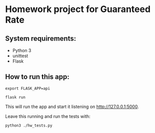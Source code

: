 # Homework project for Guaranteed Rate

## System requirements:

- Python 3
- unittest
- Flask

## How to run this app:

```
export FLASK_APP=api

flask run
```

This will run the app and start it listening on http://127.0.0.1:5000.

Leave this running and run the tests with:

```
python3 ./hw_tests.py
```
